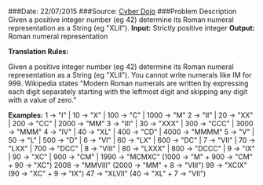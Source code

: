 ###Date: 22/07/2015
###Source: [Cyber Dojo](http://cyber-dojo.org/setup/show)
###Problem Description
Given a positive integer number (eg 42) determine its Roman numeral representation as a String (eg "XLII").
**Input:** Strictly positive integer
**Output:** Roman numeral representation

**Translation Rules:**

Given a positive integer number (eg 42) determine
its Roman numeral representation as a String (eg "XLII").
You cannot write numerals like IM for 999.
Wikipedia states "Modern Roman numerals are written by expressing each digit separately starting with the leftmost digit and skipping any digit with a value of zero."

**Examples:**
1 -> "I" | 10 -> "X" | 100 -> "C" | 1000 -> "M"
2 -> "II" | 20 -> "XX" | 200 -> "CC" | 2000 -> "MM"
3 -> "III" | 30 -> "XXX" | 300 -> "CCC" | 3000 -> "MMM"
4 -> "IV" | 40 -> "XL" | 400 -> "CD" | 4000 -> "MMMM"
5 -> "V" | 50 -> "L" | 500 -> "D" |
6 -> "VI" | 60 -> "LX" | 600 -> "DC" |
7 -> "VII" | 70 -> "LXX" | 700 -> "DCC" |
8 -> "VIII" | 80 -> "LXXX" | 800 -> "DCCC" |
9 -> "IX" | 90 -> "XC" | 900 -> "CM" |
1990 -> "MCMXC" (1000 -> "M" + 900 -> "CM" + 90 -> "XC")
2008 -> "MMVIII" (2000 -> "MM" + 8 -> "VIII")
99 -> "XCIX" (90 -> "XC" + 9 -> "IX")
47 -> "XLVII" (40 -> "XL" + 7 -> "VII")
